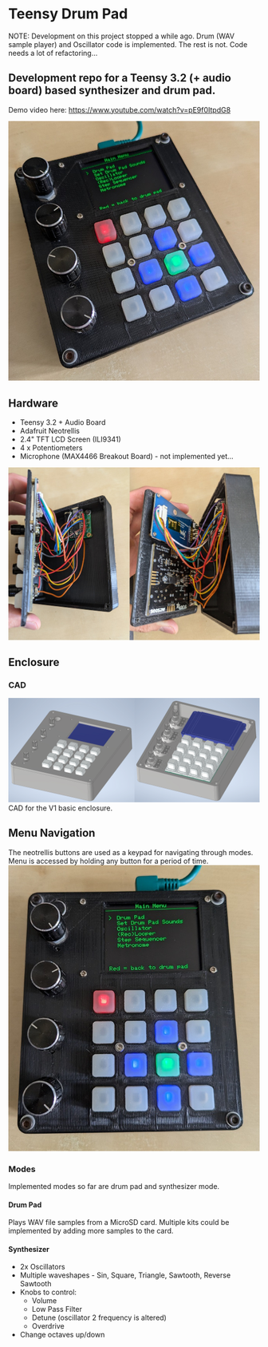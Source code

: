 # Teensy Drum Pad
NOTE: Development on this project stopped a while ago. Drum (WAV sample player) and Oscillator code is implemented. The rest is not. Code needs a lot of refactoring...

## Development repo for a Teensy 3.2 (+ audio board) based synthesizer and drum pad.

Demo video here: https://www.youtube.com/watch?v=pE9f0ItpdG8

![Teensy Drum Pad Full View](/Docs/drumpad_pic1.jpg)

## Hardware
- Teensy 3.2 + Audio Board
- Adafruit Neotrellis
- 2.4" TFT LCD Screen (ILI9341)
- 4 x Potentiometers
- Microphone (MAX4466 Breakout Board) - not implemented yet...

![Electronics Internal View](/Docs/drumpad_pic3_inner.jpg)

## Enclosure
### CAD
![Enclosure CAD](/Docs/CAD_full_view.PNG)
CAD for the V1 basic enclosure.

## Menu Navigation
The neotrellis buttons are used as a keypad for navigating through modes. Menu is accessed by holding any button for a period of time.
![Menu Navigation Photo](/Docs/drumpad_pic2.jpg)

### Modes
Implemented modes so far are drum pad and synthesizer mode.
#### Drum Pad
Plays WAV file samples from a MicroSD card. Multiple kits could be implemented by adding more samples to the card.

#### Synthesizer
- 2x Oscillators 
- Multiple waveshapes - Sin, Square, Triangle, Sawtooth, Reverse Sawtooth
- Knobs to control:
    - Volume
    - Low Pass Filter
    - Detune (oscillator 2 frequency is altered)
    - Overdrive
- Change octaves up/down

